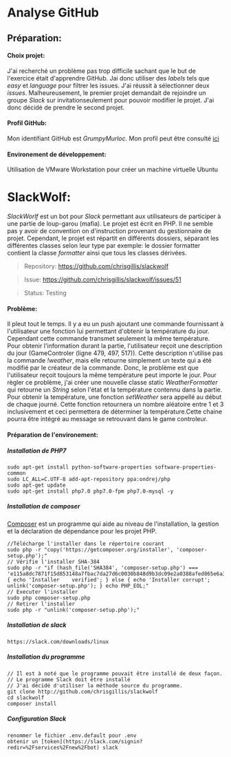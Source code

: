 # **Analyse GitHub**


## **Préparation:**
#### **Choix projet**:
J'ai recherché un problème pas trop difficile sachant que le but de l'exercice était d'apprendre GitHub. Jai donc utiliser des *labels* tels que *easy* et *language* pour filtrer les issues. J'ai réussit à sélectionner deux *issues*. Malheureusement, le premier projet demandait de rejoindre un groupe *Slack* sur invitationseulement pour pouvoir modifier le projet. J'ai donc décidé de prendre le second projet.

#### **Profil GitHub:**
Mon identifiant GitHub est *GrumpyMurloc*. Mon profil peut être consulté [ici](https://github.com/GrumpyMurloc)

#### **Environement de développement:**
Utilisation de VMware Workstation pour créer un machine virtuelle Ubuntu
	
# **SlackWolf**:
	
*SlackWorlf* est un bot pour *Slack* permettant aux utilisateurs de participer à une partie de loup-garou (mafia). Le projet est écrit en PHP. Il ne semble pas y avoir de convention on d'instruction provenant du gestionnaire de projet. Cependant, le projet est répartit en différents dossiers, séparant les différentes classes selon leur type par exemple: le dossier formatter contient la classe *formatter* ainsi que tous les classes dérivées. 

> Repository: https://github.com/chrisgillis/slackwolf

> Issue: https://github.com/chrisgillis/slackwolf/issues/51

> Status: Testing


#### **Problème:**
Il pleut tout le temps. Il y a eu un push ajoutant une commande fournissant à l'utilisateur une fonction lui permettant d'obtenir la température du jour. Cependant cette commande transmet seulement la même température. Pour obtenir l'information durant la partie, l'utilisateur reçoit une description du jour (GameControler (ligne 479, 497, 517)). Cette description n'utilise pas la commande *!weather*, mais elle retourne simplement un texte qui a été modifié par le créateur de la commande. Donc, le problème est que l'utilisateur reçoit toujours la même température peut importe le jour. Pour règler ce problème, j'ai créer une nouvelle classe static *WeatherFormatter* qui retourne un *String* selon l'état et la température contennu dans la partie. Pour obtenir la température, une fonction *setWeather* sera appellé au début de chaque journé. Cette fonction retournera un nombre aléatoire entre 1 et 3 inclusivement et ceci permettera de déterminer la température.Cette chaine pourra être intégré au message se retrouvant dans le game controleur.  


#### **Préparation de l'environement:**
##### **Installation de PHP7**

	sudo apt-get install python-software-properties software-properties-common
	sudo LC_ALL=C.UTF-8 add-apt-repository ppa:ondrej/php
	sudo apt-get update
	sudo apt-get install php7.0 php7.0-fpm php7.0-mysql -y
	
##### **Installation de composer**
[Composer](https://github.com/composer/composer)  est un programme qui aide au niveau de l'installation, la gestion et la déclaration de dépendance pour les 	projet PHP. 

	//Télécharge l'installer dans le répertoire courant
	sudo php -r "copy('https://getcomposer.org/installer', 'composer-setup.php');"
	// Vérifie l'installer SHA-384
	sudo php -r "if (hash_file('SHA384', 'composer-setup.php') === 'e115a8dc7871f15d853148a7fbac7da27d6c0030b848d9b3dc09e2a0388afed865e6a3d6b3c0fad45c48e2b5fc1196ae') { echo 'Installer 	verified'; } else { echo 'Installer corrupt'; unlink('composer-setup.php'); } echo PHP_EOL;"
	// Executer l'installer
	sudo php composer-setup.php
	// Retirer l'installer
	sudo php -r "unlink('composer-setup.php');"

##### **Installation de slack**
	https://slack.com/downloads/linux

##### **Installation du programme**

	// Il est à noté que le programme pouvait être installé de deux façon.
	// Le programme Slack doit être installé 
	// J'ai décidé d'utiliser la méthode source du programme.
	git clone http://github.com/chrisgillis/slackwolf
	cd slackwolf
	composer install

##### **Configuration Slack**	
	renommer le fichier .env.default pour .env
	obtenir un [token](https://slack.com/signin?redir=%2Fservices%2Fnew%2Fbot) slack
